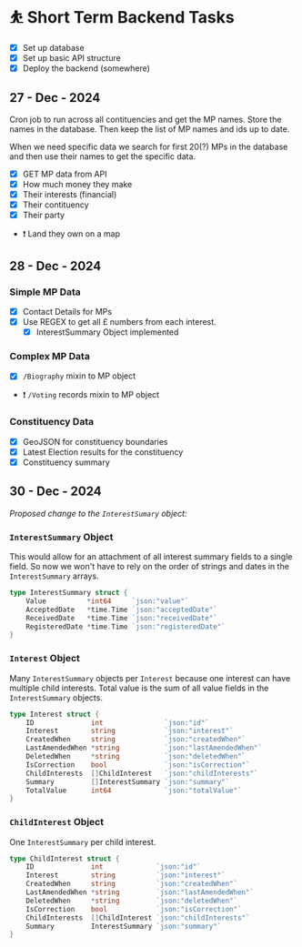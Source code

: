 # ⛹️ Short Term Backend Tasks

- [x] Set up database
- [x] Set up basic API structure
- [x] Deploy the backend (somewhere)

## 27 - Dec - 2024

Cron job to run across all contituencies and get the MP names. Store the names in the database.
Then keep the list of MP names and ids up to date.

When we need specific data we search for first 20(?) MPs in the database and then use their names to get the specific data.

- [x] GET MP data from API
- [x] How much money they make
- [x] Their interests (financial)
- [x] Their contituency
- [x] Their party
- ❗ Land they own on a map

## 28 - Dec - 2024

### Simple MP Data

- [x] Contact Details for MPs
- [x] Use REGEX to get all £ numbers from each interest.
  - [x] InterestSummary Object implemented

### Complex MP Data

- [x] `/Biography` mixin to MP object
- ❗ `/Voting` records mixin to MP object

### Constituency Data

- [x] GeoJSON for constituency boundaries
- [x] Latest Election results for the constituency
- [x] Constituency summary

## 30 - Dec - 2024

_Proposed change to the `InterestSumary` object:_

### `InterestSummary` Object

This would allow for an attachment of all interest summary fields to a single field. So now we won't have to rely on the order of strings and dates in the `InterestSummary` arrays.

```go
type InterestSummary struct {
	Value          *int64     `json:"value"`
	AcceptedDate   *time.Time `json:"acceptedDate"`
	ReceivedDate   *time.Time `json:"receivedDate"`
	RegisteredDate *time.Time `json:"registeredDate"`
}
```

### `Interest` Object

Many `InterestSummary` objects per `Interest` because one interest can have multiple child interests.
Total value is the sum of all value fields in the `InterestSummary` objects.

```go
type Interest struct {
	ID              int               `json:"id"`
	Interest        string            `json:"interest"`
	CreatedWhen     string            `json:"createdWhen"`
	LastAmendedWhen *string           `json:"lastAmendedWhen"`
	DeletedWhen     *string           `json:"deletedWhen"`
	IsCorrection    bool              `json:"isCorrection"`
	ChildInterests  []ChildInterest   `json:"childInterests"`
	Summary         []InterestSummary `json:"summary"`
    TotalValue      int64             `json:"totalValue"`
}
```

### `ChildInterest` Object

One `InterestSummary` per child interest.

```go
type ChildInterest struct {
	ID              int             `json:"id"`
	Interest        string          `json:"interest"`
	CreatedWhen     string          `json:"createdWhen"`
	LastAmendedWhen *string         `json:"lastAmendedWhen"`
	DeletedWhen     *string         `json:"deletedWhen"`
	IsCorrection    bool            `json:"isCorrection"`
	ChildInterests  []ChildInterest `json:"childInterests"`
	Summary         InterestSummary `json:"summary"`
}
```
